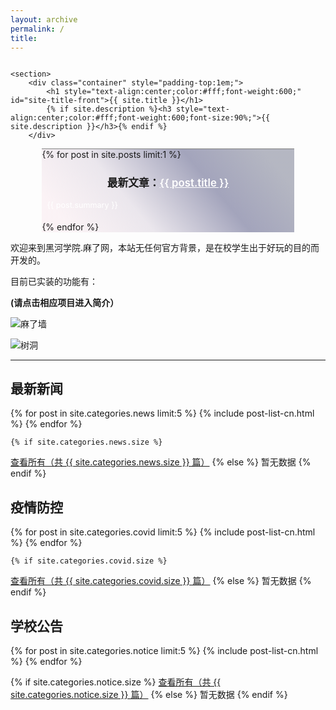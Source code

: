 ```yaml
---
layout: archive
permalink: /
title: 
---
```



<div class="front-cover" style="background:url(./images/{{ site.cover_image }}) no-repeat fixed center;background-size:cover;overflow:hidden;">
    
    <section>
        <div class="container" style="padding-top:1em;">
            <h1 style="text-align:center;color:#fff;font-weight:600;" id="site-title-front">{{ site.title }}</h1>
            {% if site.description %}<h3 style="text-align:center;color:#fff;font-weight:600;font-size:90%;">{{ site.description }}</h3>{% endif %}
        </div>
<div class="featured" style="border-top:1px solid grey;margin:0 10% 0 10%;">
<div style="background-image:linear-gradient(-130deg, rgba(14,21,58,0.3) 10%, rgba(74,76,123,0.5) 35%, rgba(161,140,171,0.2) 65%, rgba(243,201,215,0.2) 90%);">
{% for post in site.posts limit:1 %}
<h3 style="text-align:center;font-size:120%;">最新文章：<a href="{{ site.url }}{{ post.url }}" style="text-align:center;color:white;font-weight:600;">{{ post.title }}</a></h3>
<p style="text-align:left;color:#fff;font-size:90%;padding-bottom:0.5em;padding-left:2%;padding-right:2%;">{{ post.summary }}</p>
{% endfor %}
</div>
</div>
    </section>

</div>

欢迎来到黑河学院.麻了网，本站无任何官方背景，是在校学生出于好玩的目的而开发的。

目前已实装的功能有：

**(请点击相应项目进入简介）**

![麻了墙]()

![树洞]()

---

## 最新新闻

<div class="tiles">
{% for post in site.categories.news limit:5 %}
	{% include post-list-cn.html %}
{% endfor %}
</div><!-- /.tiles -->

	{% if site.categories.news.size %}
<a href="./news/">查看所有（共 {{ site.categories.news.size }} 篇）</a>
		{% else %}
暂无数据
		{% endif %}

## 疫情防控

<div class="tiles">

{% for post in site.categories.covid limit:5 %}
	{% include post-list-cn.html %}
{% endfor %}

</div><!-- /.tiles -->



	{% if site.categories.covid.size %}
<a href="./stories/">查看所有（共 {{ site.categories.covid.size }} 篇）</a>
		{% else %}
暂无数据
		{% endif %}


## 学校公告

<div class="tiles">
{% for post in site.categories.notice limit:5 %}
	{% include post-list-cn.html %}
{% endfor %}
</div><!-- /.tiles -->



{% if site.categories.notice.size %}
<a href="./history/">查看所有（共 {{ site.categories.notice.size }} 篇）</a>
		{% else %}
暂无数据
		{% endif %}

